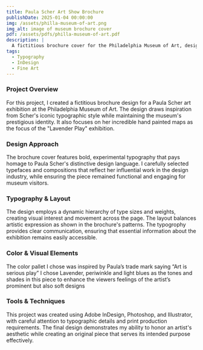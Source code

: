 ```yaml
---
title: Paula Scher Art Show Brochure
publishDate: 2025-01-04 00:00:00
img: /assets/philla-museum-of-art.png
img_alt: image of museum brochure cover
pdf: /assets/pdfs/philla-museum-of-art.pdf
description: |
  A fictitious brochure cover for the Philadelphia Museum of Art, designed by Rachel Weiss.
tags:
  - Typography
  - InDesign
  - Fine Art
---
```


### Project Overview

For this project, I created a fictitious brochure design for a Paula Scher art exhibition at the Philadelphia Museum of Art. The design draws inspiration from Scher's iconic typographic style while maintaining the museum's prestigious identity. It also focuses on her incredible hand painted maps as the focus of the "Lavender Play" exhibition.

### Design Approach

The brochure cover features bold, experimental typography that pays homage to Paula Scher's distinctive design language. I carefully selected typefaces and compositions that reflect her influential work in the design industry, while ensuring the piece remained functional and engaging for museum visitors.

### Typography & Layout

The design employs a dynamic hierarchy of type sizes and weights, creating visual interest and movement across the page. The layout balances artistic expression as shown in the brochure's patterns. The typogrophy provides clear communication, ensuring that essential information about the exhibition remains easily accessible.

### Color & Visual Elements

The color pallet I chose was inspired by Paula’s trade mark saying “Art is serious play” I chose Lavender, periwinkle and light blues as the tones and shades in this piece to enhance the viewers feelings of the artist’s prominent but also soft designs

### Tools & Techniques

This project was created using Adobe InDesign, Photoshop, and Illustrator, with careful attention to typographic details and print production requirements. The final design demonstrates my ability to honor an artist's aesthetic while creating an original piece that serves its intended purpose effectively.

